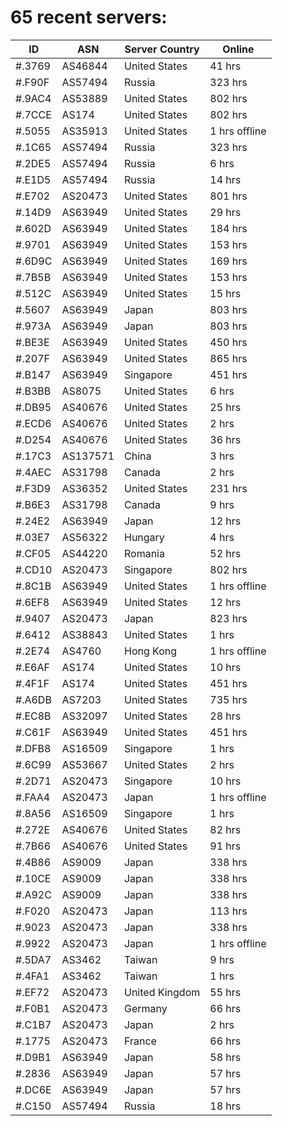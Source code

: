 # 65 recent servers:

| ID | ASN | Server Country | Online |
| ------ | ------ | ------ | ------ |
| #.3769 | AS46844 | United States | 41 hrs |
| #.F90F | AS57494 | Russia | 323 hrs |
| #.9AC4 | AS53889 | United States | 802 hrs |
| #.7CCE | AS174 | United States | 802 hrs |
| #.5055 | AS35913 | United States | 1 hrs offline |
| #.1C65 | AS57494 | Russia | 323 hrs |
| #.2DE5 | AS57494 | Russia | 6 hrs |
| #.E1D5 | AS57494 | Russia | 14 hrs |
| #.E702 | AS20473 | United States | 801 hrs |
| #.14D9 | AS63949 | United States | 29 hrs |
| #.602D | AS63949 | United States | 184 hrs |
| #.9701 | AS63949 | United States | 153 hrs |
| #.6D9C | AS63949 | United States | 169 hrs |
| #.7B5B | AS63949 | United States | 153 hrs |
| #.512C | AS63949 | United States | 15 hrs |
| #.5607 | AS63949 | Japan | 803 hrs |
| #.973A | AS63949 | Japan | 803 hrs |
| #.BE3E | AS63949 | United States | 450 hrs |
| #.207F | AS63949 | United States | 865 hrs |
| #.B147 | AS63949 | Singapore | 451 hrs |
| #.B3BB | AS8075 | United States | 6 hrs |
| #.DB95 | AS40676 | United States | 25 hrs |
| #.ECD6 | AS40676 | United States | 2 hrs |
| #.D254 | AS40676 | United States | 36 hrs |
| #.17C3 | AS137571 | China | 3 hrs |
| #.4AEC | AS31798 | Canada | 2 hrs |
| #.F3D9 | AS36352 | United States | 231 hrs |
| #.B6E3 | AS31798 | Canada | 9 hrs |
| #.24E2 | AS63949 | Japan | 12 hrs |
| #.03E7 | AS56322 | Hungary | 4 hrs |
| #.CF05 | AS44220 | Romania | 52 hrs |
| #.CD10 | AS20473 | Singapore | 802 hrs |
| #.8C1B | AS63949 | United States | 1 hrs offline |
| #.6EF8 | AS63949 | United States | 12 hrs |
| #.9407 | AS20473 | Japan | 823 hrs |
| #.6412 | AS38843 | United States | 1 hrs |
| #.2E74 | AS4760 | Hong Kong | 1 hrs offline |
| #.E6AF | AS174 | United States | 10 hrs |
| #.4F1F | AS174 | United States | 451 hrs |
| #.A6DB | AS7203 | United States | 735 hrs |
| #.EC8B | AS32097 | United States | 28 hrs |
| #.C61F | AS63949 | United States | 451 hrs |
| #.DFB8 | AS16509 | Singapore | 1 hrs |
| #.6C99 | AS53667 | United States | 2 hrs |
| #.2D71 | AS20473 | Singapore | 10 hrs |
| #.FAA4 | AS20473 | Japan | 1 hrs offline |
| #.8A56 | AS16509 | Singapore | 1 hrs |
| #.272E | AS40676 | United States | 82 hrs |
| #.7B66 | AS40676 | United States | 91 hrs |
| #.4B86 | AS9009 | Japan | 338 hrs |
| #.10CE | AS9009 | Japan | 338 hrs |
| #.A92C | AS9009 | Japan | 338 hrs |
| #.F020 | AS20473 | Japan | 113 hrs |
| #.9023 | AS20473 | Japan | 338 hrs |
| #.9922 | AS20473 | Japan | 1 hrs offline |
| #.5DA7 | AS3462 | Taiwan | 9 hrs |
| #.4FA1 | AS3462 | Taiwan | 1 hrs |
| #.EF72 | AS20473 | United Kingdom | 55 hrs |
| #.F0B1 | AS20473 | Germany | 66 hrs |
| #.C1B7 | AS20473 | Japan | 2 hrs |
| #.1775 | AS20473 | France | 66 hrs |
| #.D9B1 | AS63949 | Japan | 58 hrs |
| #.2836 | AS63949 | Japan | 57 hrs |
| #.DC6E | AS63949 | Japan | 57 hrs |
| #.C150 | AS57494 | Russia | 18 hrs |

